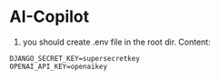 # AI-Copilot

1. you should create .env file in the root dir. Content:

```
DJANGO_SECRET_KEY=supersecretkey
OPENAI_API_KEY=openaikey
```



